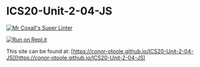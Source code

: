 # ICS20-Unit-2-04-JS

[![Mr Coxall's Super Linter](https://github.com/conor-otoole/ICS20-Unit-2-04-JS/workflows/Mr%20Coxall's%20Super%20Linter/badge.svg)](https://github.com/conor-otoole/ICS20-Unit-2-04-JS/actions/)

[![Run on Repl.it](https://repl.it/badge/github/conor-otoole/ICS20-Unit-2-04-JS)](https://repl.it/github/conor-otoole/ICS20-Unit-2-04-JS)

This site can be found at: [https://conor-otoole.github.io/ICS20-Unit-2-04-JS](https://conor-otoole.github.io/ICS20-Unit-2-04-JS)
